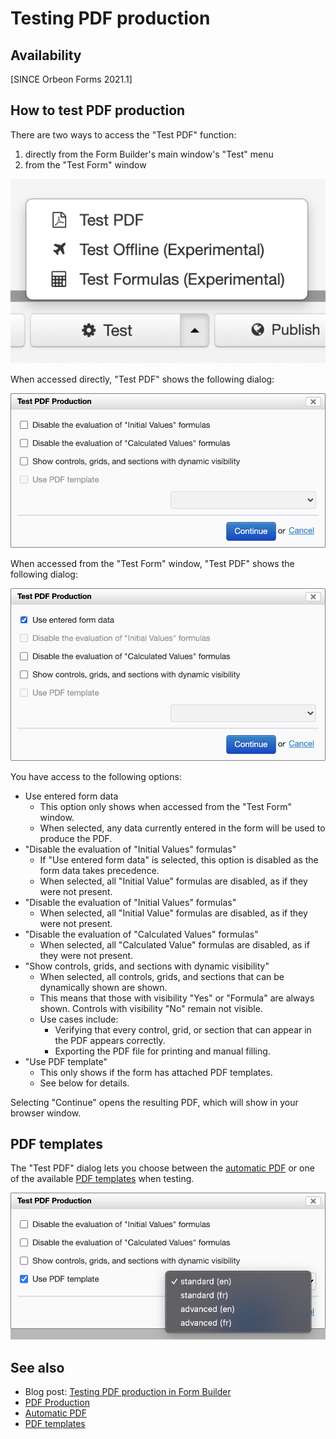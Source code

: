 # Testing PDF production

## Availability

[SINCE Orbeon Forms 2021.1]

## How to test PDF production

There are two ways to access the "Test PDF" function:

1. directly from the Form Builder's main window's "Test" menu 
2. from the "Test Form" window

![The "Test" menu](images/test-pdf-button.png)

When accessed directly, "Test PDF" shows the following dialog:

![The "Test PDF Production" dialog](images/test-pdf-no-data.png)

When accessed from the "Test Form" window, "Test PDF" shows the following dialog:

![The "Test PDF Production" dialog](images/test-pdf-use-data.png)

You have access to the following options: 

- Use entered form data
  - This option only shows when accessed from the "Test Form" window.
  - When selected, any data currently entered in the form will be used to produce the PDF.
- "Disable the evaluation of "Initial Values" formulas"
  - If "Use entered form data" is selected, this option is disabled as the form data takes precedence.
  - When selected, all "Initial Value" formulas are disabled, as if they were not present.
- "Disable the evaluation of "Initial Values" formulas"
  - When selected, all "Initial Value" formulas are disabled, as if they were not present.
- "Disable the evaluation of "Calculated Values" formulas"
  - When selected, all "Calculated Value" formulas are disabled, as if they were not present.
- "Show controls, grids, and sections with dynamic visibility"
  - When selected, all controls, grids, and sections that can be dynamically shown are shown.
  - This means that those with visibility "Yes" or "Formula" are always shown. Controls with visibility "No" remain not visible.
  - Use cases include:
    - Verifying that every control, grid, or section that can appear in the PDF appears correctly.
    - Exporting the PDF file for printing and manual filling.
- "Use PDF template"
  - This only shows if the form has attached PDF templates.
  - See below for details.

Selecting "Continue" opens the resulting PDF, which will show in your browser window.

## PDF templates

The "Test PDF" dialog lets you choose between the [automatic PDF](pdf-automatic.md) or one of the available [PDF templates](pdf-templates.md) when testing.

![Selecting a PDF template for PDF testing](images/test-pdf-use-pdf-template.png)

## See also 

- Blog post: [Testing PDF production in Form Builder](https://blog.orbeon.com/2021/11/testing-pdf-production-in-form-builder.html)
- [PDF Production](pdf-production.md)
- [Automatic PDF](pdf-automatic.md)
- [PDF templates](pdf-templates.md)
